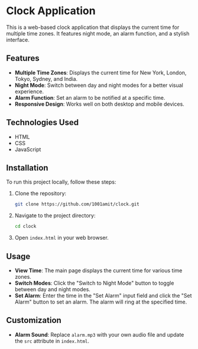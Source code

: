 # Clock Application

This is a web-based clock application that displays the current time for multiple time zones. It features night mode, an alarm function, and a stylish interface.

## Features

- **Multiple Time Zones**: Displays the current time for New York, London, Tokyo, Sydney, and India.
- **Night Mode**: Switch between day and night modes for a better visual experience.
- **Alarm Function**: Set an alarm to be notified at a specific time.
- **Responsive Design**: Works well on both desktop and mobile devices.

## Technologies Used

- HTML
- CSS
- JavaScript

## Installation

To run this project locally, follow these steps:

1. Clone the repository:
    ```bash
    git clone https://github.com/1001amit/clock.git
    ```

2. Navigate to the project directory:
    ```bash
    cd clock
    ```

3. Open `index.html` in your web browser.

## Usage

- **View Time**: The main page displays the current time for various time zones.
- **Switch Modes**: Click the "Switch to Night Mode" button to toggle between day and night modes.
- **Set Alarm**: Enter the time in the "Set Alarm" input field and click the "Set Alarm" button to set an alarm. The alarm will ring at the specified time.

## Customization
- **Alarm Sound**: Replace `alarm.mp3` with your own audio file and update the `src` attribute in `index.html`.


